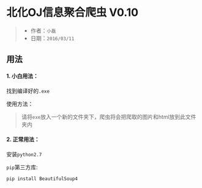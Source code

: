 # 北化OJ信息聚合爬虫 V0.10

> * 作者：`小磊`
> * 日期：`2016/03/11`

## 用法
#### 1. 小白用法：
找到编译好的`.exe`

使用方法：
> 请将`exe`放入一个新的文件夹下，爬虫将会把爬取的图片和html放到此文件夹内



#### 2. 正常用法：
安装`python2.7`

`pip`第三方库:
```shell
pip install BeautifulSoup4
```
